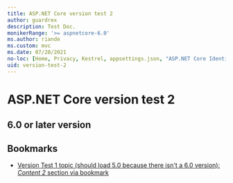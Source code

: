 ```yaml
---
title: ASP.NET Core version test 2
author: guardrex
description: Test Doc.
monikerRange: '>= aspnetcore-6.0'
ms.author: riande
ms.custom: mvc
ms.date: 07/20/2021
no-loc: [Home, Privacy, Kestrel, appsettings.json, "ASP.NET Core Identity", cookie, Cookie, Blazor, "Blazor Server", "Blazor WebAssembly", "Identity", "Let's Encrypt", Razor, SignalR, Development, Staging, Production]
uid: version-test-2
---
```

# ASP.NET Core version test 2

## 6.0 or later version

## Bookmarks

* [Version Test 1 topic (should load 5.0 because there isn't a 6.0 version): *Content 2* section via bookmark](xref:version-test-1#content-2)
